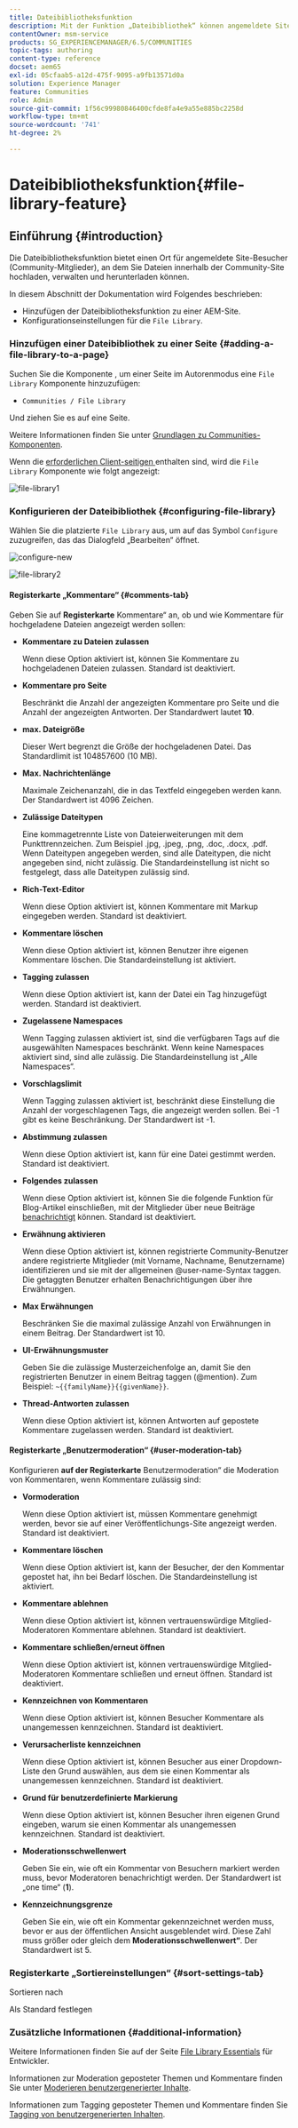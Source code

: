 ```yaml
---
title: Dateibibliotheksfunktion
description: Mit der Funktion „Dateibibliothek“ können angemeldete Site-Besucher Dateien hochladen, verwalten und herunterladen.
contentOwner: msm-service
products: SG_EXPERIENCEMANAGER/6.5/COMMUNITIES
topic-tags: authoring
content-type: reference
docset: aem65
exl-id: 05cfaab5-a12d-475f-9095-a9fb13571d0a
solution: Experience Manager
feature: Communities
role: Admin
source-git-commit: 1f56c99980846400cfde8fa4e9a55e885bc2258d
workflow-type: tm+mt
source-wordcount: '741'
ht-degree: 2%

---
```


# Dateibibliotheksfunktion{#file-library-feature}

## Einführung {#introduction}

Die Dateibibliotheksfunktion bietet einen Ort für angemeldete Site-Besucher (Community-Mitglieder), an dem Sie Dateien innerhalb der Community-Site hochladen, verwalten und herunterladen können.

In diesem Abschnitt der Dokumentation wird Folgendes beschrieben:

* Hinzufügen der Dateibibliotheksfunktion zu einer AEM-Site.
* Konfigurationseinstellungen für die `File Library`.

### Hinzufügen einer Dateibibliothek zu einer Seite {#adding-a-file-library-to-a-page}

Suchen Sie die Komponente , um einer Seite im Autorenmodus eine `File Library` Komponente hinzuzufügen:

* `Communities / File Library`

Und ziehen Sie es auf eine Seite.

Weitere Informationen finden Sie unter [Grundlagen zu Communities-Komponenten](/help/communities/basics.md).

Wenn die [erforderlichen Client-seitigen ](/help/communities/essentials-file-library.md#essentials-for-client-side) enthalten sind, wird die `File Library` Komponente wie folgt angezeigt:

![file-library1](assets/file-library1.png)

### Konfigurieren der Dateibibliothek {#configuring-file-library}

Wählen Sie die platzierte `File Library` aus, um auf das Symbol `Configure` zuzugreifen, das das Dialogfeld „Bearbeiten“ öffnet.

![configure-new](assets/configure-new.png)

![file-library2](assets/file-library2.png)

#### Registerkarte „Kommentare“ {#comments-tab}

Geben Sie auf **Registerkarte** Kommentare“ an, ob und wie Kommentare für hochgeladene Dateien angezeigt werden sollen:

* **Kommentare zu Dateien zulassen**

  Wenn diese Option aktiviert ist, können Sie Kommentare zu hochgeladenen Dateien zulassen. Standard ist deaktiviert.

* **Kommentare pro Seite**

  Beschränkt die Anzahl der angezeigten Kommentare pro Seite und die Anzahl der angezeigten Antworten. Der Standardwert lautet **10**.

* **max. Dateigröße**

  Dieser Wert begrenzt die Größe der hochgeladenen Datei. Das Standardlimit ist 104857600 (10 MB).

* **Max. Nachrichtenlänge**

  Maximale Zeichenanzahl, die in das Textfeld eingegeben werden kann. Der Standardwert ist 4096 Zeichen.

* **Zulässige Dateitypen**

  Eine kommagetrennte Liste von Dateierweiterungen mit dem Punkttrennzeichen. Zum Beispiel .jpg, .jpeg, .png, .doc, .docx, .pdf. Wenn Dateitypen angegeben werden, sind alle Dateitypen, die nicht angegeben sind, nicht zulässig. Die Standardeinstellung ist nicht so festgelegt, dass alle Dateitypen zulässig sind.

* **Rich-Text-Editor**

  Wenn diese Option aktiviert ist, können Kommentare mit Markup eingegeben werden. Standard ist deaktiviert.

* **Kommentare löschen**

  Wenn diese Option aktiviert ist, können Benutzer ihre eigenen Kommentare löschen. Die Standardeinstellung ist aktiviert.

* **Tagging zulassen**

  Wenn diese Option aktiviert ist, kann der Datei ein Tag hinzugefügt werden. Standard ist deaktiviert.

* **Zugelassene Namespaces**

  Wenn Tagging zulassen aktiviert ist, sind die verfügbaren Tags auf die ausgewählten Namespaces beschränkt. Wenn keine Namespaces aktiviert sind, sind alle zulässig. Die Standardeinstellung ist „Alle Namespaces“.

* **Vorschlagslimit**

  Wenn Tagging zulassen aktiviert ist, beschränkt diese Einstellung die Anzahl der vorgeschlagenen Tags, die angezeigt werden sollen. Bei -1 gibt es keine Beschränkung. Der Standardwert ist -1.

* **Abstimmung zulassen**

  Wenn diese Option aktiviert ist, kann für eine Datei gestimmt werden. Standard ist deaktiviert.

* **Folgendes zulassen**

  Wenn diese Option aktiviert ist, können Sie die folgende Funktion für Blog-Artikel einschließen, mit der Mitglieder über neue Beiträge [benachrichtigt](/help/communities/notifications.md) können. Standard ist deaktiviert.

* **Erwähnung aktivieren**

  Wenn diese Option aktiviert ist, können registrierte Community-Benutzer andere registrierte Mitglieder (mit Vorname, Nachname, Benutzername) identifizieren und sie mit der allgemeinen @user-name-Syntax taggen. Die getaggten Benutzer erhalten Benachrichtigungen über ihre Erwähnungen.

* **Max Erwähnungen**

  Beschränken Sie die maximal zulässige Anzahl von Erwähnungen in einem Beitrag. Der Standardwert ist 10.

* **UI-Erwähnungsmuster**

  Geben Sie die zulässige Musterzeichenfolge an, damit Sie den registrierten Benutzer in einem Beitrag taggen (@mention). Zum Beispiel: `~{{familyName}}{{givenName}}`.

* **Thread-Antworten zulassen**

  Wenn diese Option aktiviert ist, können Antworten auf gepostete Kommentare zugelassen werden. Standard ist deaktiviert.

#### Registerkarte „Benutzermoderation“ {#user-moderation-tab}

Konfigurieren **auf der Registerkarte** Benutzermoderation“ die Moderation von Kommentaren, wenn Kommentare zulässig sind:

* **Vormoderation**

  Wenn diese Option aktiviert ist, müssen Kommentare genehmigt werden, bevor sie auf einer Veröffentlichungs-Site angezeigt werden. Standard ist deaktiviert.

* **Kommentare löschen**

  Wenn diese Option aktiviert ist, kann der Besucher, der den Kommentar gepostet hat, ihn bei Bedarf löschen. Die Standardeinstellung ist aktiviert.

* **Kommentare ablehnen**

  Wenn diese Option aktiviert ist, können vertrauenswürdige Mitglied-Moderatoren Kommentare ablehnen. Standard ist deaktiviert.

* **Kommentare schließen/erneut öffnen**

  Wenn diese Option aktiviert ist, können vertrauenswürdige Mitglied-Moderatoren Kommentare schließen und erneut öffnen. Standard ist deaktiviert.

* **Kennzeichnen von Kommentaren**

  Wenn diese Option aktiviert ist, können Besucher Kommentare als unangemessen kennzeichnen. Standard ist deaktiviert.

* **Verursacherliste kennzeichnen**

  Wenn diese Option aktiviert ist, können Besucher aus einer Dropdown-Liste den Grund auswählen, aus dem sie einen Kommentar als unangemessen kennzeichnen. Standard ist deaktiviert.

* **Grund für benutzerdefinierte Markierung**

  Wenn diese Option aktiviert ist, können Besucher ihren eigenen Grund eingeben, warum sie einen Kommentar als unangemessen kennzeichnen. Standard ist deaktiviert.

* **Moderationsschwellenwert**

  Geben Sie ein, wie oft ein Kommentar von Besuchern markiert werden muss, bevor Moderatoren benachrichtigt werden. Der Standardwert ist „one time“ (**1**).

* **Kennzeichnungsgrenze**

  Geben Sie ein, wie oft ein Kommentar gekennzeichnet werden muss, bevor er aus der öffentlichen Ansicht ausgeblendet wird. Diese Zahl muss größer oder gleich dem **Moderationsschwellenwert“**. Der Standardwert ist 5.

### Registerkarte „Sortiereinstellungen“ {#sort-settings-tab}

Sortieren nach

Als Standard festlegen

### Zusätzliche Informationen {#additional-information}

Weitere Informationen finden Sie auf der Seite [File Library Essentials](/help/communities/essentials-file-library.md) für Entwickler.

Informationen zur Moderation geposteter Themen und Kommentare finden Sie unter [Moderieren benutzergenerierter Inhalte](/help/communities/moderate-ugc.md).

Informationen zum Tagging geposteter Themen und Kommentare finden Sie [Tagging von benutzergenerierten Inhalten](/help/communities/tag-ugc.md).
